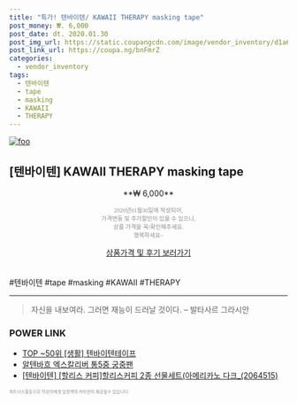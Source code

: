 ```yaml
--- 
title: "특가! 텐바이텐/ KAWAII THERAPY masking tape" 
post_money: ₩. 6,000 
post_date: dt. 2020.01.30 
post_img_url: https://static.coupangcdn.com/image/vendor_inventory/d1a6/3525468989862217aeed590d9a15cfeae1d6647b10bd1260b9db369cb459.jpg 
post_link_url: https://coupa.ng/bnFmrZ 
categories: 
  - vendor_inventory 
tags: 
  - 텐바이텐 
  - tape 
  - masking 
  - KAWAII 
  - THERAPY 
--- 
```

[![foo](https://static.coupangcdn.com/image/vendor_inventory/d1a6/3525468989862217aeed590d9a15cfeae1d6647b10bd1260b9db369cb459.jpg)](https://coupa.ng/bnFmrZ) 

## [텐바이텐] KAWAII THERAPY masking tape 
<p style="text-align: center;">**₩ 6,000**</p> 
<p style="text-align: center;"><span style="color: #898c8f; font-family: Georgia,Times,serif; font-size: 0.75em;">2020년01월30일에 작성되어, <br>가격변동 및 추가할인이 있을 수 있으니,<br> 상품 가격을 꼭!확인해주세요.<br>행복하세요~</span> 
</p>	 
<div markdown="0" style="text-align: center;"><a href="https://coupa.ng/bnFmrZ" class="btn btn--success">상품가격 및 후기 보러가기</a></div> 
<br><br> 
  #텐바이텐 #tape #masking #KAWAII #THERAPY 
<hr> 

> 자신을 내보여라. 그러면 재능이 드러날 것이다. – 발타사르 그라시안 


### POWER LINK

* <a href="https://blog.naver.com/fasyy4321/221784223649" target="_blank"> TOP ~50위 [생활] 텐바이텐테이프</a>
* <a href="https://blog.naver.com/fasyy4321/221785827993" target="_blank">알텐바흐 엑스칼리버 통5중 궁중팬</a>
* <a href="https://blog.naver.com/santokki14/221787017754" target="_blank">[텐바이텐] [할리스 커피]할리스커피 2종 선물세트(아메리카노 다크_(2064515)</a>

<span style="color: #898c8f; font-family: Georgia,Times,serif; font-size: 0.55em;">파트너스활동으로 작성자에게 일정액의 커미션이 제공될수 있습니다.</span> 
